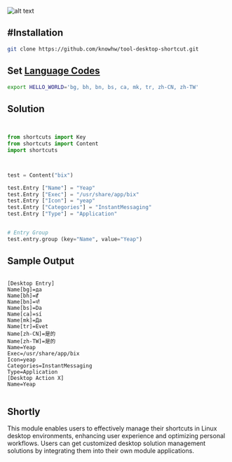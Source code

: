 ![alt text](https://github.com/[username]/[reponame]/blob/[branch]/image.jpg?raw=true)



## #Installation
~~~bash
git clone https://github.com/knowhw/tool-desktop-shortcut.git
~~~


## Set [Language Codes]( http://gist.github.com/knowhw/0adeb98e98f319efe0b668697042a737 )
```bash
export HELLO_WORLD='bg, bh, bn, bs, ca, mk, tr, zh-CN, zh-TW'
```

## Solution
```py


from shortcuts import Key
from shortcuts import Content
import shortcuts



test = Content("bix")

test.Entry ["Name"] = "Yeap"
test.Entry ["Exec"] = "/usr/share/app/bix"
test.Entry ["Icon"] = "yeap"
test.Entry ["Categories"] = "InstantMessaging"
test.Entry ["Type"] = "Application"


# Entry Group
test.entry.group (key="Name", value="Yeap")


```



## Sample Output 
```

[Desktop Entry]
Name[bg]=да
Name[bh]=हँ
Name[bn]=হ্যাঁ
Name[bs]=Da
Name[ca]=sí
Name[mk]=Да
Name[tr]=Evet
Name[zh-CN]=是的
Name[zh-TW]=是的
Name=Yeap
Exec=/usr/share/app/bix
Icon=yeap
Categories=InstantMessaging
Type=Application
[Desktop Action X]
Name=Yeap


```

## Shortly

This module enables users to effectively manage their shortcuts in Linux desktop environments, enhancing user experience and optimizing personal workflows. Users can get customized desktop solution management solutions by integrating them into their own module applications.






